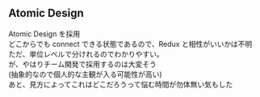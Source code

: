 ## Atomic Design

Atomic Design を採用  
どこからでも connect できる状態であるので、Redux と相性がいいかは不明  
ただ、単位レベルで分けれるのでわかりやすい。  
が、やはりチーム開発で採用するのは大変そう  
(抽象的なので個人的な主観が入る可能性が高い)  
あと、見方によってこれはどこだろうって悩む時間が勿体無い気もした
